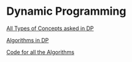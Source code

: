# Dynamic Programming

[All Types of Concepts asked in DP ](Dynamic%20Programming%2013f07e062ba180f9ab19fa67e04ca369/All%20Types%20of%20Concepts%20asked%20in%20DP%2013f07e062ba18007b6a8ca3bef7f086f.md)

[Algorithms in DP](Dynamic%20Programming%2013f07e062ba180f9ab19fa67e04ca369/Algorithms%20in%20DP%2013f07e062ba18093afa7c214535bd7a9.md)

[Code for all the Algorithms ](Dynamic%20Programming%2013f07e062ba180f9ab19fa67e04ca369/Code%20for%20all%20the%20Algorithms%2013f07e062ba180ba9466c151540eb62e.md)